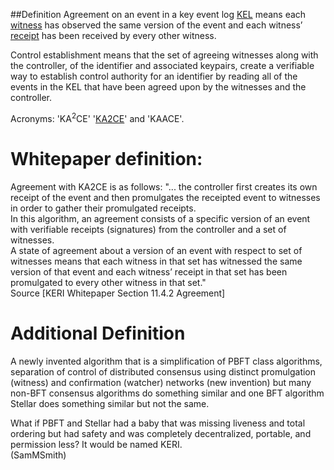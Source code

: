 ##Definition
Agreement on an event in a key event log [KEL](KEL.md) means each [witness](witness.md) has observed the same version of the event and each witness’ [receipt](receipt.md) has been received by every other witness.

Control establishment means that the set of agreeing witnesses along with the controller, of the identifier and associated keypairs, create a verifiable way to establish control authority for an identifier by reading all of the events in the KEL that have been agreed upon by the witnesses and the controller.

Acronyms: 'KA<sup>2</sup>CE' '[KA2CE](KA2CE.md)' and 'KAACE'. 

# Whitepaper definition:
Agreement with KA2CE is as follows:
"... the controller first creates its own receipt of the event and then promulgates the receipted event to witnesses in order to gather their promulgated receipts.\
In this algorithm, an agreement consists of a specific version of an event with verifiable receipts
(signatures) from the controller and a set of witnesses.\
A state of agreement about a version of an event with respect to set of witnesses means that each witness in that set has witnessed the same version of that event and each witness’ receipt in that set has been promulgated to every other witness in that set."\
Source [KERI Whitepaper Section 11.4.2 Agreement]

# Additional Definition
A newly invented algorithm that is a simplification of PBFT class algorithms, separation of control of distributed consensus using distinct promulgation (witness) and confirmation (watcher) networks (new invention) but many non-BFT consensus algorithms do something similar and one BFT algorithm Stellar does something similar but not the same.

What if PBFT and Stellar had a baby that was missing liveness and total ordering but had safety and was completely decentralized, portable, and permission less? It would be named KERI.\
(SamMSmith)